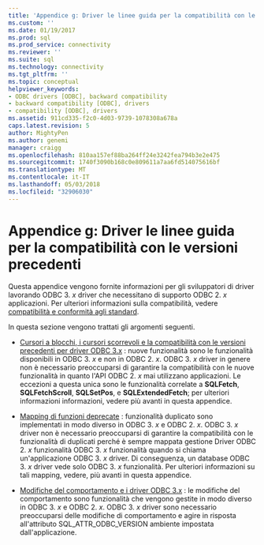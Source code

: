 ```yaml
---
title: 'Appendice g: Driver le linee guida per la compatibilità con le versioni precedenti | Documenti Microsoft'
ms.custom: ''
ms.date: 01/19/2017
ms.prod: sql
ms.prod_service: connectivity
ms.reviewer: ''
ms.suite: sql
ms.technology: connectivity
ms.tgt_pltfrm: ''
ms.topic: conceptual
helpviewer_keywords:
- ODBC drivers [ODBC], backward compatibility
- backward compatibility [ODBC], drivers
- compatibility [ODBC], drivers
ms.assetid: 911cd335-f2c0-4d03-9739-1078308a678a
caps.latest.revision: 5
author: MightyPen
ms.author: genemi
manager: craigg
ms.openlocfilehash: 810aa157ef88ba264ff24e3242fea794b3e2e475
ms.sourcegitcommit: 1740f3090b168c0e809611a7aa6fd514075616bf
ms.translationtype: MT
ms.contentlocale: it-IT
ms.lasthandoff: 05/03/2018
ms.locfileid: "32906030"
---
```

# <a name="appendix-g-driver-guidelines-for-backward-compatibility"></a>Appendice g: Driver le linee guida per la compatibilità con le versioni precedenti
Questa appendice vengono fornite informazioni per gli sviluppatori di driver lavorando ODBC 3. *x* driver che necessitano di supporto ODBC 2. *x* applicazioni. Per ulteriori informazioni sulla compatibilità, vedere [compatibilità e conformità agli standard](../../../odbc/reference/develop-app/backward-compatibility-and-standards-compliance.md).  
  
 In questa sezione vengono trattati gli argomenti seguenti.  
  
-   [Cursori a blocchi, i cursori scorrevoli e la compatibilità con le versioni precedenti per driver ODBC 3.x](../../../odbc/reference/appendixes/block-cursors-scrollable-cursors-and-backward-compatibility.md) : nuove funzionalità sono le funzionalità disponibili in ODBC 3. *x* e non in ODBC 2. *x*. ODBC 3. *x* driver in genere non è necessario preoccuparsi di garantire la compatibilità con le nuove funzionalità in quanto l'API ODBC 2. *x* mai utilizzano applicazioni. Le eccezioni a questa unica sono le funzionalità correlate a **SQLFetch**, **SQLFetchScroll**, **SQLSetPos**, e **SQLExtendedFetch**; per ulteriori informazioni informazioni, vedere più avanti in questa appendice.  
  
-   [Mapping di funzioni deprecate](../../../odbc/reference/appendixes/mapping-deprecated-functions.md) : funzionalità duplicato sono implementati in modo diverso in ODBC 3. *x* e ODBC 2. *x*. ODBC 3. *x* driver non è necessario preoccuparsi di garantire la compatibilità con le funzionalità di duplicati perché è sempre mappata gestione Driver ODBC 2. *x* funzionalità ODBC 3. *x* funzionalità quando si chiama un'applicazione ODBC 3. *x* driver. Di conseguenza, un database ODBC 3. *x* driver vede solo ODBC 3. *x* funzionalità. Per ulteriori informazioni su tali mapping, vedere, più avanti in questa appendice.  
  
-   [Modifiche del comportamento e i driver ODBC 3.x](../../../odbc/reference/appendixes/behavioral-changes-and-odbc-3-x-drivers.md) : le modifiche del comportamento sono funzionalità che vengono gestite in modo diverso in ODBC 3. *x* e ODBC 2. *x*. ODBC 3. *x* driver sono necessario preoccuparsi delle modifiche di comportamento e agire in risposta all'attributo SQL_ATTR_ODBC_VERSION ambiente impostata dall'applicazione.
